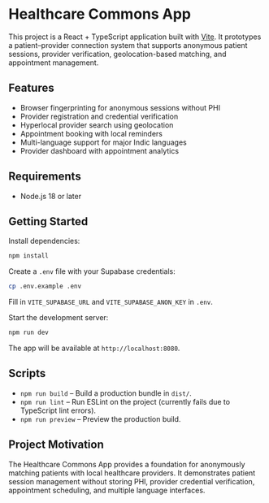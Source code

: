 # Healthcare Commons App

This project is a React + TypeScript application built with [Vite](https://vitejs.dev). It prototypes a patient–provider connection system that supports anonymous patient sessions, provider verification, geolocation-based matching, and appointment management.

## Features
- Browser fingerprinting for anonymous sessions without PHI
- Provider registration and credential verification
- Hyperlocal provider search using geolocation
- Appointment booking with local reminders
- Multi-language support for major Indic languages
- Provider dashboard with appointment analytics

## Requirements
- Node.js 18 or later

## Getting Started
Install dependencies:

```bash
npm install
```

Create a `.env` file with your Supabase credentials:

```bash
cp .env.example .env
```
Fill in `VITE_SUPABASE_URL` and `VITE_SUPABASE_ANON_KEY` in `.env`.

Start the development server:

```bash
npm run dev
```

The app will be available at `http://localhost:8080`.

## Scripts
- `npm run build` – Build a production bundle in `dist/`.
- `npm run lint` – Run ESLint on the project (currently fails due to TypeScript lint errors).
- `npm run preview` – Preview the production build.

## Project Motivation
The Healthcare Commons App provides a foundation for anonymously matching patients with local healthcare providers. It demonstrates patient session management without storing PHI, provider credential verification, appointment scheduling, and multiple language interfaces.

